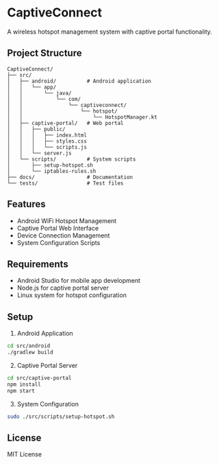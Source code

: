 # CaptiveConnect

A wireless hotspot management system with captive portal functionality.

## Project Structure

```
CaptiveConnect/
├── src/
│   ├── android/          # Android application
│   │   └── app/
│   │       └── java/
│   │           └── com/
│   │               └── captiveconnect/
│   │                   └── hotspot/
│   │                       └── HotspotManager.kt
│   ├── captive-portal/   # Web portal
│   │   ├── public/
│   │   │   ├── index.html
│   │   │   ├── styles.css
│   │   │   └── scripts.js
│   │   └── server.js
│   └── scripts/          # System scripts
│       ├── setup-hotspot.sh
│       └── iptables-rules.sh
├── docs/                 # Documentation
└── tests/                # Test files
```

## Features

- Android WiFi Hotspot Management
- Captive Portal Web Interface
- Device Connection Management
- System Configuration Scripts

## Requirements

- Android Studio for mobile app development
- Node.js for captive portal server
- Linux system for hotspot configuration

## Setup

1. Android Application
```bash
cd src/android
./gradlew build
```

2. Captive Portal Server
```bash
cd src/captive-portal
npm install
npm start
```

3. System Configuration
```bash
sudo ./src/scripts/setup-hotspot.sh
```

## License

MIT License